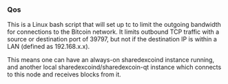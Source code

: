 ### Qos ###

This is a Linux bash script that will set up tc to limit the outgoing bandwidth for connections to the Bitcoin network. It limits outbound TCP traffic with a source or destination port of 39797, but not if the destination IP is within a LAN (defined as 192.168.x.x).

This means one can have an always-on sharedexcoind instance running, and another local sharedexcoind/sharedexcoin-qt instance which connects to this node and receives blocks from it.
